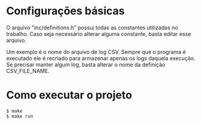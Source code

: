 # Configurações básicas

O arquivo "inc/definitions.h" possui todas as constantes utilizadas no trabalho. Caso seja necessário alterar alguma constante, basta editar esse arquivo.

Um exemplo é o nome do arquivo de log CSV. Sempre que o programa é executado ele é recriado para armazenar apenas os logs daquela execução. Se precisar manter algum log, basta alterar o nome da definição CSV\_FILE\_NAME.

# Como executar o projeto

```
$ make
$ make run
```
